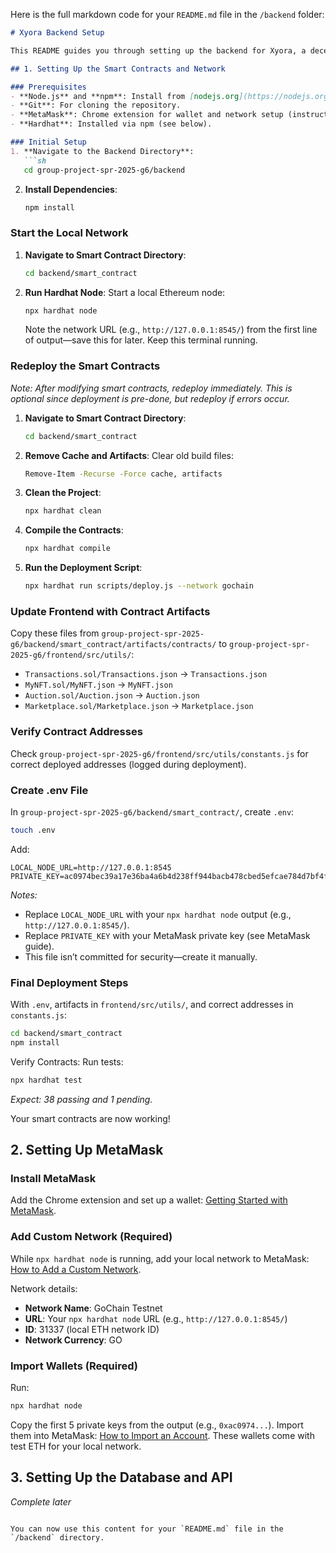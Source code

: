 Here is the full markdown code for your `README.md` file in the `/backend` folder:

```markdown
# Xyora Backend Setup

This README guides you through setting up the backend for Xyora, a decentralized NFT trading platform. The backend includes Ethereum smart contracts managed with Hardhat, plus a database and API (covered in a separate section).

## 1. Setting Up the Smart Contracts and Network

### Prerequisites
- **Node.js** and **npm**: Install from [nodejs.org](https://nodejs.org/) (v16+ recommended).
- **Git**: For cloning the repository.
- **MetaMask**: Chrome extension for wallet and network setup (instructions below).
- **Hardhat**: Installed via npm (see below).

### Initial Setup
1. **Navigate to the Backend Directory**:
   ```sh
   cd group-project-spr-2025-g6/backend
   ```

2. **Install Dependencies**:
   ```sh
   npm install
   ```

### Start the Local Network
1. **Navigate to Smart Contract Directory**:
   ```sh
   cd backend/smart_contract
   ```

2. **Run Hardhat Node**:
   Start a local Ethereum node:
   ```sh
   npx hardhat node
   ```
   Note the network URL (e.g., `http://127.0.0.1:8545/`) from the first line of output—save this for later. Keep this terminal running.

### Redeploy the Smart Contracts
*Note: After modifying smart contracts, redeploy immediately. This is optional since deployment is pre-done, but redeploy if errors occur.*

1. **Navigate to Smart Contract Directory**:
   ```sh
   cd backend/smart_contract
   ```

2. **Remove Cache and Artifacts**:
   Clear old build files:
   ```sh
   Remove-Item -Recurse -Force cache, artifacts
   ```

3. **Clean the Project**:
   ```sh
   npx hardhat clean
   ```

4. **Compile the Contracts**:
   ```sh
   npx hardhat compile
   ```

5. **Run the Deployment Script**:
   ```sh
   npx hardhat run scripts/deploy.js --network gochain
   ```

### Update Frontend with Contract Artifacts
Copy these files from `group-project-spr-2025-g6/backend/smart_contract/artifacts/contracts/` to `group-project-spr-2025-g6/frontend/src/utils/`:
- `Transactions.sol/Transactions.json` → `Transactions.json`
- `MyNFT.sol/MyNFT.json` → `MyNFT.json`
- `Auction.sol/Auction.json` → `Auction.json`
- `Marketplace.sol/Marketplace.json` → `Marketplace.json`

### Verify Contract Addresses
Check `group-project-spr-2025-g6/frontend/src/utils/constants.js` for correct deployed addresses (logged during deployment).

### Create .env File
In `group-project-spr-2025-g6/backend/smart_contract/`, create `.env`:
```sh
touch .env
```
Add:
```text
LOCAL_NODE_URL=http://127.0.0.1:8545
PRIVATE_KEY=ac0974bec39a17e36ba4a6b4d238ff944bacb478cbed5efcae784d7bf4f2ff80
```
*Notes:*
- Replace `LOCAL_NODE_URL` with your `npx hardhat node` output (e.g., `http://127.0.0.1:8545/`).
- Replace `PRIVATE_KEY` with your MetaMask private key (see MetaMask guide).
- This file isn’t committed for security—create it manually.

### Final Deployment Steps
With `.env`, artifacts in `frontend/src/utils/`, and correct addresses in `constants.js`:
```sh
cd backend/smart_contract
npm install
```

Verify Contracts:
Run tests:
```sh
npx hardhat test
```
*Expect: 38 passing and 1 pending.*

Your smart contracts are now working!

## 2. Setting Up MetaMask

### Install MetaMask
Add the Chrome extension and set up a wallet: [Getting Started with MetaMask](https://metamask.io/download.html).

### Add Custom Network (Required)
While `npx hardhat node` is running, add your local network to MetaMask: [How to Add a Custom Network](https://metamask.io/download.html).

Network details:
- **Network Name**: GoChain Testnet
- **URL**: Your `npx hardhat node` URL (e.g., `http://127.0.0.1:8545/`)
- **ID**: 31337 (local ETH network ID)
- **Network Currency**: GO

### Import Wallets (Required)
Run:
```sh
npx hardhat node
```
Copy the first 5 private keys from the output (e.g., `0xac0974...`).
Import them into MetaMask: [How to Import an Account](https://metamask.io/download.html).
These wallets come with test ETH for your local network.

## 3. Setting Up the Database and API
*Complete later*
```

You can now use this content for your `README.md` file in the `/backend` directory.
